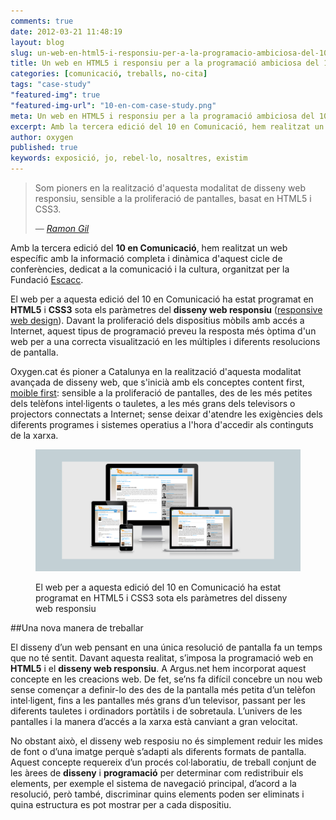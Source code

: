 ```yaml
---
comments: true
date: 2012-03-21 11:48:19
layout: blog
slug: un-web-en-html5-i-responsiu-per-a-la-programacio-ambiciosa-del-10-en-comunicacio
title: Un web en HTML5 i responsiu per a la programació ambiciosa del 10 en Comunicació
categories: [comunicació, treballs, no-cita]
tags: "case-study"
"featured-img": true
"featured-img-url": "10-en-com-case-study.png"
meta: Un web en HTML5 i responsiu per a la programació ambiciosa del 10 en Comunicació
excerpt: Amb la tercera edició del 10 en Comunicació, hem realitzat un web específic amb la informació completa i dinàmica d'aquest cicle de conferències, dedicat a la comunicació i la cultura, organitzat per la Fundació Escacc.
author: oxygen
published: true
keywords: exposició, jo, rebel·lo, nosaltres, existim
---
```


<blockquote>
	<p>Som pioners en la realització d'aquesta modalitat de disseny web responsiu, sensible a la proliferació de pantalles, basat en HTML5 i CSS3.</p>
	<footer>
		&mdash; <cite><a href="{{ page.url }}" title="{{ page.title }}">Ramon Gil</a></cite>
	</footer>
</blockquote>

Amb la tercera edició del **10 en Comunicació**, hem realitzat un web específic amb la informació completa i dinàmica d'aquest cicle de conferències, dedicat a la comunicació i la cultura, organitzat per la Fundació [Escacc](http://www.escac.cat/ 'ESCACC: Fundació Espai Català de Cultura i Comunicació').

El web per a aquesta edició del 10 en Comunicació ha estat programat en **HTML5** i **CSS3** sota els paràmetres del **disseny web responsiu** ([responsive web design](http://www.abookapart.com/products/responsive-web-design 'A Book Apart, Responsive Web Design')). Davant la proliferació dels dispositius mòbils amb accés a Internet, aquest tipus de programació preveu la resposta més òptima d'un web per a una correcta visualització en les múltiples i diferents resolucions de pantalla.

Oxygen.cat és pioner a Catalunya en la realització d'aquesta modalitat avançada de disseny web,  que s'inicià amb els conceptes content first, [moible first](http://www.lukew.com/ff/entry.asp?933 'LukeW | Mobile First'): sensible a la proliferació de pantalles, des de les més petites dels telèfons intel·ligents o tauletes, a les més grans dels televisors o projectors connectats a Internet; sense deixar d'atendre les exigències dels diferents programes i sistemes operatius a l'hora d'accedir als continguts de la xarxa.

<figure class="hidden-xs hidden-sm ox_animate_when_almost_visible ox_right-to-left"><img src="/assets/img/10-en-com-multi-pantalla.png" /><figcaption><p>El web per a aquesta edició del 10 en Comunicació ha estat programat en HTML5 i CSS3 sota els paràmetres del disseny web responsiu</p></figcaption></figure>

##Una nova manera de treballar

El disseny d’un web pensant en una única resolució de pantalla fa un temps que no té sentit. Davant aquesta realitat, s’imposa la programació web en **HTML5** i el **disseny web responsiu**. A Argus.net hem incorporat aquest concepte en les creacions web. De fet, se’ns fa difícil concebre un nou web sense començar a definir-lo des des de la pantalla més petita d’un telèfon intel·ligent, fins a les pantalles més grans d’un televisor, passant per les diferents tauletes i ordinadors portàtils i de sobretaula. L’univers de les pantalles i la manera d’accés a la xarxa està canviant a gran velocitat.

No obstant això, el disseny web resposiu no és simplement reduir les mides de font o d’una imatge perquè s’adapti als diferents formats de pantalla. Aquest concepte requereix d’un procés col·laboratiu, de treball conjunt de les àrees de **disseny** i **programació** per determinar com redistribuir els elements, per exemple el sistema de navegació principal, d’acord a la resolució, però també, discriminar quins elements poden ser eliminats i quina estructura es pot mostrar per a cada dispositiu.